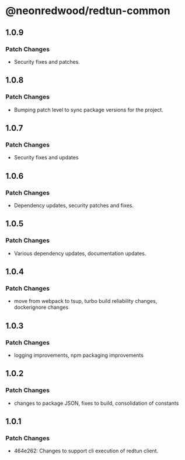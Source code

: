 # @neonredwood/redtun-common

## 1.0.9

### Patch Changes

- Security fixes and patches.

## 1.0.8

### Patch Changes

- Bumping patch level to sync package versions for the project.

## 1.0.7

### Patch Changes

- Security fixes and updates

## 1.0.6

### Patch Changes

- Dependency updates, security patches and fixes.

## 1.0.5

### Patch Changes

- Various dependency updates, documentation updates.

## 1.0.4

### Patch Changes

- move from webpack to tsup, turbo build reliability changes, dockerignore changes

## 1.0.3

### Patch Changes

- logging improvements, npm packaging improvements

## 1.0.2

### Patch Changes

- changes to package JSON, fixes to build, consolidation of constants

## 1.0.1

### Patch Changes

- 464e262: Changes to support cli execution of redtun client.
